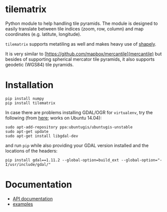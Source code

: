 # tilematrix
Python module to help handling tile pyramids. The module is designed to easily translate between tile indices (zoom, row, column) and map coordinates (e.g. latitute, longitude).

``tilematrix`` supports metatiling as well and makes heavy use of [shapely](https://github.com/Toblerity/shapely).

It is very similar to [https://github.com/mapbox/mercantile](mercantile) but besides of supporting spherical mercator tile pyramids, it also supports geodetic (WGS84) tile pyramids.

# Installation
```shell
pip install numpy
pip install tilematrix
```

In case there are problems installing GDAL/OGR for ``virtualenv``, try the following (from [here](https://gist.github.com/cspanring/5680334); works on Ubuntu 14.04):

```shell
sudo apt-add-repository ppa:ubuntugis/ubuntugis-unstable
sudo apt-get update
sudo apt-get install libgdal-dev
```

and run ``pip`` while also providing your GDAL version installed and the locations of the headers:

```shell
pip install gdal==1.11.2 --global-option=build_ext --global-option="-I/usr/include/gdal/"
```

# Documentation

* [API documentation](doc/tilematrix.md)
* [examples](doc/examples.md)
